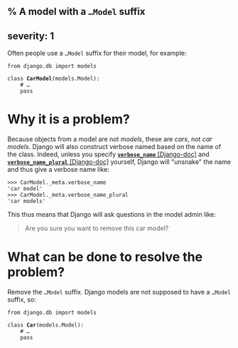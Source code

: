 % A model with a <code>&hellip;Model</code> suffix
---
severity: 1
---

Often people use a <code>&hellip;Model</code> suffix for their model, for
example:

<pre><code>from django.db import models

class <b>CarModel</b>(models.Model):
    # &hellip;
    pass</code></pre>

# Why it is a problem?

Because objects from a model are not *models*, these are *cars*, not *car
models*. Django will also construct verbose named based on the name of the
class. Indeed, unless you specify
[**`verbose_name`** [Django-doc]](https://docs.djangoproject.com/en/dev/ref/models/options/#verbose-name) and
[**`verbose_name_plural`** [Django-doc]](https://docs.djangoproject.com/en/dev/ref/models/options/#verbose-name-plural)
yourself, Django will "unsnake" the name and thus give a verbose name like:

```pycon
>>> CarModel._meta.verbose_name
'car model'
>>> CarModel._meta.verbose_name_plural
'car models'
```

This thus means that Django will ask questions in the model admin like:

> Are you sure you want to remove this car model?

# What can be done to resolve the problem?

Remove the <code>&hellip;Model</code> suffix. Django models are not supposed to
have a <code>&hellip;Model</code> suffix, so:

<pre><code>from django.db import models

class <b>Car</b>(models.Model):
    # &hellip;
    pass</code></pre>
